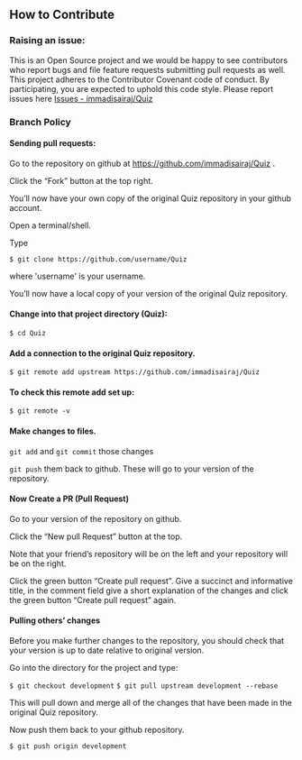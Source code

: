 ## How to Contribute

### Raising an issue:
 This is an Open Source project and we would be happy to see contributors who report bugs and file feature requests submitting pull requests as well.
 This project adheres to the Contributor Covenant code of conduct.
 By participating, you are expected to uphold this code style.
 Please report issues here [Issues - immadisairaj/Quiz](https://github.com/immadisairaj/Quiz/issues)

### Branch Policy

#### Sending pull requests:

Go to the repository on github at https://github.com/immadisairaj/Quiz .

Click the “Fork” button at the top right.

You’ll now have your own copy of the original Quiz repository in your github account.

Open a terminal/shell.

Type

`$ git clone https://github.com/username/Quiz`

where 'username' is your username.

You’ll now have a local copy of your version of the original Quiz repository.

#### Change into that project directory (Quiz):

`$ cd Quiz`

#### Add a connection to the original Quiz repository.

`$ git remote add upstream https://github.com/immadisairaj/Quiz`

#### To check this remote add set up:

`$ git remote -v`

#### Make changes to files.

`git add` and `git commit` those changes

`git push` them back to github. These will go to your version of the repository.


#### Now Create a PR (Pull Request)

Go to your version of the repository on github.

Click the “New pull Request” button at the top.

Note that your friend’s repository will be on the left and your repository will be on the right.

Click the green button “Create pull request”. Give a succinct and informative title, in the comment field give a short explanation of the changes and click the green button “Create pull request” again.

#### Pulling others’ changes
Before you make further changes to the repository, you should check that your version is up to date relative to original version.

Go into the directory for the project and type:

`$ git checkout development`
`$ git pull upstream development --rebase`

This will pull down and merge all of the changes that have been made in the original Quiz repository.

Now push them back to your github repository.

`$ git push origin development`
